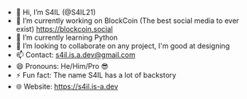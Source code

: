 - 👋 Hi, I’m S4IL (@S4IL21)
- 👀 I’m currently working on BlockCoin (The best social media to ever exist) https://blockcoin.social
- 🌱 I’m currently learning Python
- 💞️ I’m looking to collaborate on any project, I'm good at designing
- 📫 Contact: s4il.is.a.dev@gmail.com
- 😄 Pronouns: He/Him/Pro 😎
- ⚡ Fun fact: The name S4IL has a lot of backstory
- 🌐 Website: https://s4il.is-a.dev
